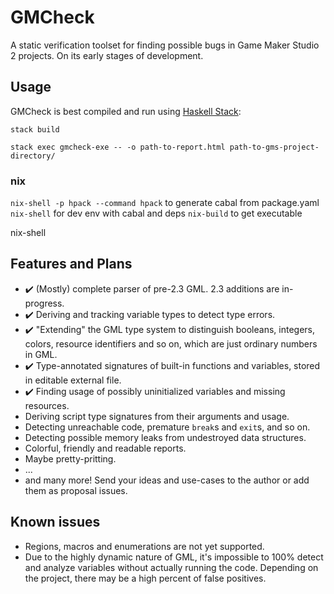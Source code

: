 # GMCheck

A static verification toolset for finding possible bugs in Game Maker Studio 2 projects. On its early stages of development.

## Usage

GMCheck is best compiled and run using [Haskell Stack](https://haskellstack.org):

`stack build`

`stack exec gmcheck-exe -- -o path-to-report.html path-to-gms-project-directory/`

### nix

`nix-shell -p hpack --command hpack` to generate cabal from package.yaml
`nix-shell` for dev env with cabal and deps
`nix-build` to get executable

nix-shell

## Features and Plans

- ✔️ (Mostly) complete parser of pre-2.3 GML. 2.3 additions are in-progress.
- ✔️ Deriving and tracking variable types to detect type errors.
- ✔️ "Extending" the GML type system to distinguish booleans, integers, colors, resource identifiers and so on, which are just ordinary numbers in GML.
- ✔️ Type-annotated signatures of built-in functions and variables, stored in editable external file.
- ✔️ Finding usage of possibly uninitialized variables and missing resources.
- Deriving script type signatures from their arguments and usage.
- Detecting unreachable code, premature `break`s and `exit`s, and so on.
- Detecting possible memory leaks from undestroyed data structures.
- Colorful, friendly and readable reports.
- Maybe pretty-pritting.
- ...
- and many more! Send your ideas and use-cases to the author or add them as proposal issues.

## Known issues

- Regions, macros and enumerations are not yet supported.
- Due to the highly dynamic nature of GML, it's impossible to 100% detect and analyze variables without actually running the code. Depending on the project, there may be a high percent of false positives.
